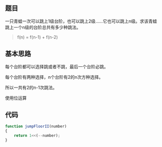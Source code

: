 
## 题目

一只青蛙一次可以跳上1级台阶，也可以跳上2级……它也可以跳上n级。求该青蛙跳上一个n级的台阶总共有多少种跳法。


> f(n) = f(n-1) +  f(n-2) 

## 基本思路

每个台阶都可以选择跳或者不跳，最后一个台阶必跳。

每个台阶有两种选择，n个台阶有2的n次方种选择。

所以一共有2的n-1次跳法。

使用位运算

## 代码

```js
function jumpFloorII(number)
{
    return 1<<(--number);
}
```
